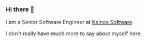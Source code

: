 ### Hi there 👋

I am a Senior Software Engineer at [Kainos Software](https://www.kainos.com/).

I don't really have much more to say about myself here.
